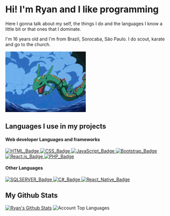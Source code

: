 <html lang="pt-br">
    <body>
        <h1>Hi! I'm Ryan and I like programming</h1>
        <p>Here I gonna talk about my self, the things I do and the languages I know a little bit or that ones that I dominate.</p>
        <p>I'm 16 years old and I'm from Brazil, Sorocaba, São Paulo. I do scout, karate and go to the church.</p>
        <img src="source/rayquaza.gif" alt="rayquaza-gif" width="50%">
        <h2>Languages I use in my projects</h2>
        <h4>Web developer Languages and frameworks</h4>
        <a href="https://developer.mozilla.org/en-US/docs/Web/HTML">
            <img src="https://img.shields.io/badge/HTML--ff883e?style=for-the-badge&labelColor=ffffff&logo=html5" alt="HTML_Badge">
        </a>
        <a href="https://developer.mozilla.org/en-US/docs/Web/CSS">
            <img src="https://img.shields.io/badge/CSS--2965f1?style=for-the-badge&labelColor=2965f1&logo=css3" alt="CSS_Badge">
        </a>
        <a href="https://developer.mozilla.org/en-US/docs/Web/JavaScript">
            <img src="https://img.shields.io/badge/JavaScript--f0db4f?style=for-the-badge&labelColor=323330&logo=javascript" alt="JavaScript_Badge">
        </a>
        <a href="https://getbootstrap.com/docs/5.3/getting-started/introduction/">
            <img src="https://img.shields.io/badge/Bootstrap5--712cf9?style=for-the-badge&labelColor=4c0bce&logo=bootstrap" alt="Bootstrap_Badge">
        </a>
        <a href="https://react.dev/learn">
            <img src="https://img.shields.io/badge/React.js--88dded?style=for-the-badge&labelColor=+%234c768d&logo=react" alt="React.js_Badge">
        </a>
        <a href="https://www.php.net/docs.php">
            <img src="https://img.shields.io/badge/PHP--8993be?style=for-the-badge&labelColor=232531&logo=php" alt="PHP_Badge">
        </a>
        <h4>Other Languages</h4>
        <a href="https://dev.mysql.com/doc/">
            <img src="https://img.shields.io/badge/SQLServer--667ef4?style=for-the-badge&labelColor=081c7b" alt="SQLSERVER_Badge">
        </a>
        <a href="https://learn.microsoft.com/en-us/dotnet/csharp/">
            <img src="https://img.shields.io/badge/C%23-512BD4?style=for-the-badge&logoColor=white" alt="C#_Badge">
        </a>
        <a href="https://reactnative.dev/docs/getting-started">
            <img src="https://img.shields.io/badge/React Native--88dded?style=for-the-badge&labelColor=+%234c768d&logo=react" alt="React_Native_Badge">
        </a>
        <h2>My Github Stats</h2>
        <div>
            <a href="https://github.com/anuraghazra/github-readme-stats"><img alt="Ryan's Github Stats" src="https://github-stats-pi-eight.vercel.app/api?username=Ryanpires-9&show_icons=true&count_private=true&theme=discord_old_blurple" height="196px"/></a>
            <img src="https://github-stats-pi-eight.vercel.app/api/top-langs?username=Ryanpires-9&show_icons=true&locale=en&layout=compact&count_private=true&exclude_repo=github-stats&hide=html&theme=discord_old_blurple" height="196px" alt="Account Top Languages"/>
        </div>
    </body>
</html>
